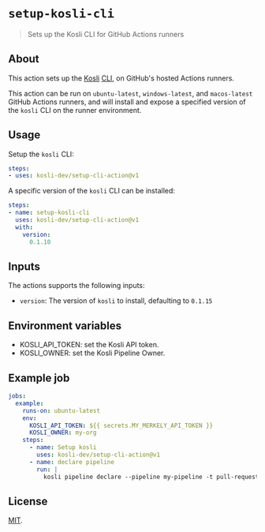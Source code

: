 # `setup-kosli-cli`

> Sets up the Kosli CLI for GitHub Actions runners

## About

This action sets up the [Kosli](https://kosli.com) [CLI](https://github.com/kosli-dev/cli), on GitHub's hosted Actions runners.

This action can be run on `ubuntu-latest`, `windows-latest`, and `macos-latest` GitHub Actions runners, 
and will install and expose a specified version of the `kosli` CLI on the runner environment.

## Usage

Setup the `kosli` CLI:

```yaml
steps:
- uses: kosli-dev/setup-cli-action@v1
```

A specific version of the `kosli` CLI can be installed:

```yaml
steps:
- name: setup-kosli-cli
  uses: kosli-dev/setup-cli-action@v1
  with:
    version:
      0.1.10
```

## Inputs

The actions supports the following inputs:

- `version`: The version of `kosli` to install, defaulting to `0.1.15`

## Environment variables

- KOSLI_API_TOKEN: set the Kosli API token.
- KOSLI_OWNER: set the Kosli Pipeline Owner.

## Example job

```yaml
jobs:
  example:
    runs-on: ubuntu-latest
    env:
      KOSLI_API_TOKEN: ${{ secrets.MY_MERKELY_API_TOKEN }}
      KOSLI_OWNER: my-org
    steps:
      - name: Setup kosli
        uses: kosli-dev/setup-cli-action@v1
      - name: declare pipeline
        run: |
          kosli pipeline declare --pipeline my-pipeline -t pull-request,artifact,test
```

## License

[MIT](LICENSE).
